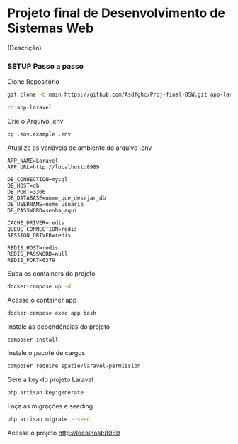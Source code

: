 # Projeto final de Desenvolvimento de Sistemas Web

(Descrição)


### SETUP Passo a passo
Clone Repositório
```sh
git clone -b main https://github.com/Asdfghc/Proj-final-DSW.git app-laravel
```
```sh
cd app-laravel
```


Crie o Arquivo .env
```sh
cp .env.example .env
```


Atualize as variáveis de ambiente do arquivo .env
```dosini
APP_NAME=Laravel
APP_URL=http://localhost:8989

DB_CONNECTION=mysql
DB_HOST=db
DB_PORT=3306
DB_DATABASE=nome_que_desejar_db
DB_USERNAME=nome_usuario
DB_PASSWORD=senha_aqui

CACHE_DRIVER=redis
QUEUE_CONNECTION=redis
SESSION_DRIVER=redis

REDIS_HOST=redis
REDIS_PASSWORD=null
REDIS_PORT=6379
```


Suba os containers do projeto
```sh
docker-compose up -d
```


Acesse o container app
```sh
docker-compose exec app bash
```


Instale as dependências do projeto
```sh
composer install
```

Instale o pacote de cargos
```sh
composer require spatie/laravel-permission
```

Gere a key do projeto Laravel
```sh
php artisan key:generate
```

Faça as migrações e seeding
```sh
php artisan migrate --seed
```

Acesse o projeto
[http://localhost:8989](http://localhost:8989)
